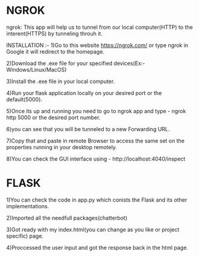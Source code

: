 # NGROK


ngrok: This app will help us to tunnel from our local computer(HTTP) to the interent(HTTPS) by tunneling throuh it.

INSTALLATION :-
1)Go to this website https://ngrok.com/ or type ngrok in Google it will redirect to the homepage.

2)Download the .exe file for your specified devices(Ex:- Windows/Linux/MacOS)

3)Install the .exe file in your local computer.

4)Run your flask application locally on your desired port or the default(5000).

5)Once its up and running you need to go to ngrok app and type - ngrok http 5000 or the desired port number.

6)you can see that you will be tunneled to a new Forwarding URL.

7)Copy that and paste in remote Browser to access the same set on the properties running in your desktop remotely.

8)You can check the GUI interface using - http://localhost:4040/inspect


# FLASK

1)You can check the code in app.py which conists the Flask and its other implementations.

2)Imported all the needfull packages(chatterbot)

3)Got ready with my index.html(you can change as you like or project specific) page.

4)Proccessed the user input and got the response back in the html page.
